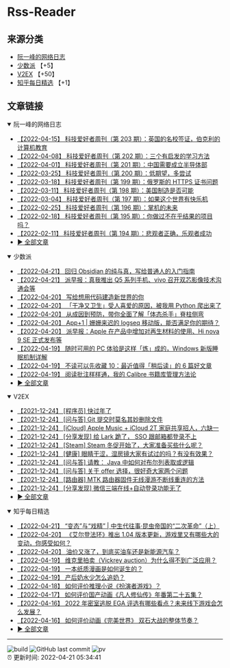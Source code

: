 # Rss-Reader

## 来源分类

* [阮一峰的网络日志](#阮一峰的网络日志)
* [少数派](#少数派) 【+5】
* [V2EX](#V2EX) 【+50】
* [知乎每日精选](#知乎每日精选) 【+1】

## 文章链接

<details open>
    <summary id="阮一峰的网络日志">
     阮一峰的网络日志
    </summary>


* [【2022-04-15】 科技爱好者周刊（第 203 期）：英国的名校签证，伯克利的计算机教育](http://www.ruanyifeng.com/blog/2022/04/weekly-issue-203.html)
* [【2022-04-08】 科技爱好者周刊（第 202 期）：三个有启发的学习方法](http://www.ruanyifeng.com/blog/2022/04/weekly-issue-202.html)
* [【2022-04-01】 科技爱好者周刊（第 201 期）：中国需要成立半导体部](http://www.ruanyifeng.com/blog/2022/04/weekly-issue-201.html)
* [【2022-03-25】 科技爱好者周刊（第 200 期）：低期望，多尝试](http://www.ruanyifeng.com/blog/2022/03/weekly-issue-200.html)
* [【2022-03-18】 科技爱好者周刊（第 199 期）：俄罗斯的 HTTPS 证书问题](http://www.ruanyifeng.com/blog/2022/03/weekly-issue-199.html)
* [【2022-03-11】 科技爱好者周刊（第 198 期）：美国制造是否可能](http://www.ruanyifeng.com/blog/2022/03/weekly-issue-198.html)
* [【2022-03-04】 科技爱好者周刊（第 197 期）：如果这个世界有快乐机](http://www.ruanyifeng.com/blog/2022/03/weekly-issue-197.html)
* [【2022-02-25】 科技爱好者周刊（第 196 期）：掌机的未来](http://www.ruanyifeng.com/blog/2022/02/weekly-issue-196.html)
* [【2022-02-18】 科技爱好者周刊（第 195 期）：你做过不在乎结果的项目吗？](http://www.ruanyifeng.com/blog/2022/02/weekly-issue-195.html)
* [【2022-02-11】 科技爱好者周刊（第 194 期）：悲观者正确，乐观者成功](http://www.ruanyifeng.com/blog/2022/02/weekly-issue-194.html)
* [:arrow_forward: 全部文章](data/阮一峰的网络日志.md)
</details>

<details open>
    <summary id="少数派">
     少数派
    </summary>


* [【2022-04-21】 回归 Obsidian 的纯与真，写给普通人的入门指南](https://sspai.com/post/72697)
* [【2022-04-21】 派早报：真我推出 Q5 系列手机、vivo 召开双芯影像技术沟通会等](https://sspai.com/post/72793)
* [【2022-04-20】 写给想用代码建造新世界的你](https://sspai.com/post/72729)
* [【2022-04-20】 「干净又卫生」受人喜爱的原因，被我用 Python 爬出来了](https://sspai.com/post/72756)
* [【2022-04-20】 从成因到预防，带你全面了解「体态杀手」脊柱侧弯](https://sspai.com/post/72780)
* [【2022-04-20】 App+1 | 姗姗来迟的 logseq 移动版，能否满足你的期待？](https://sspai.com/post/72774)
* [【2022-04-20】 派早报：Apple 在产品中增加对再生材料的使用、Hi nova 9 SE 正式发布等](https://sspai.com/post/72770)
* [【2022-04-19】 随时可用的 PC 体验是这样「炼」成的，Windows 新版睡眠机制详解](https://sspai.com/post/72757)
* [【2022-04-19】 不读可以先收藏 10：最近值得「稍后读」的 6 篇好文章](https://sspai.com/post/72753)
* [【2022-04-19】 阅读批注样样通，我的 Calibre 书籍库管理方法论](https://sspai.com/post/72748)
* [:arrow_forward: 全部文章](data/少数派.md)
</details>

<details open>
    <summary id="V2EX">
     V2EX
    </summary>


* [【2021-12-24】 [程序员] 快过年了](https://www.v2ex.com/t/824201)
* [【2021-12-24】 [问与答] Git 提交时莫名其妙删除文件](https://www.v2ex.com/t/824200)
* [【2021-12-24】 [iCloud] Apple Music + iCloud 2T 家庭共享招人，六缺一](https://www.v2ex.com/t/824199)
* [【2021-12-24】 [分享发现] 给 Lark 跪了， SSO 跟邮箱都登录不上](https://www.v2ex.com/t/824198)
* [【2021-12-24】 [Steam] Steam 冬促开始了，大家准备买些什么呢？](https://www.v2ex.com/t/824197)
* [【2021-12-24】 [健康] 眼睛干涩，湿房镜大家有试过的吗？有没有效果？](https://www.v2ex.com/t/824196)
* [【2021-12-24】 [问与答] 请教： Java 中如何对布尔列表取或逻辑](https://www.v2ex.com/t/824194)
* [【2021-12-24】 [问与答] 关于 offer 选择，很好奇大家两个问题](https://www.v2ex.com/t/824192)
* [【2021-12-24】 [路由器] MTK 路由器固件无线漫游不断线重连的方法](https://www.v2ex.com/t/824191)
* [【2021-12-24】 [分享发现] 微信三端在线+自动登录功能无了](https://www.v2ex.com/t/824190)
* [:arrow_forward: 全部文章](data/V2EX.md)
</details>

<details open>
    <summary id="知乎每日精选">
     知乎每日精选
    </summary>


* [【2022-04-21】 “变态”与“戏精” | 中生代往事·昆虫帝国的“二次革命”（上）](http://zhuanlan.zhihu.com/p/502210130?utm_campaign=rss&utm_medium=rss&utm_source=rss&utm_content=title)
* [【2022-04-20】 《艾尔登法环》推出 1.04 版本更新，游戏里又有哪些大的变动，你感受如何？](http://www.zhihu.com/question/528892738/answer/2448366081?utm_campaign=rss&utm_medium=rss&utm_source=rss&utm_content=title)
* [【2022-04-20】 油价又涨了，到底买油车还是新能源汽车？](http://www.zhihu.com/question/522472424/answer/2447275783?utm_campaign=rss&utm_medium=rss&utm_source=rss&utm_content=title)
* [【2022-04-19】 维克里拍卖（Vickrey auction）为什么得不到广泛应用？](http://www.zhihu.com/question/454149961/answer/2324921788?utm_campaign=rss&utm_medium=rss&utm_source=rss&utm_content=title)
* [【2022-04-19】 一本纸质漫画是如何诞生的？](http://www.zhihu.com/question/527960206/answer/2447496900?utm_campaign=rss&utm_medium=rss&utm_source=rss&utm_content=title)
* [【2022-04-19】 产后奶水少怎么追奶？](http://www.zhihu.com/question/480148789/answer/2445306907?utm_campaign=rss&utm_medium=rss&utm_source=rss&utm_content=title)
* [【2022-04-18】 如何评价推理小说《扮演者游戏》？](http://www.zhihu.com/question/527262575/answer/2443105754?utm_campaign=rss&utm_medium=rss&utm_source=rss&utm_content=title)
* [【2022-04-17】 如何评价国产动画《凡人修仙传》年番第二十五集？](http://www.zhihu.com/question/528262379/answer/2444096429?utm_campaign=rss&utm_medium=rss&utm_source=rss&utm_content=title)
* [【2022-04-16】 2022 年密室逃脱 EGA 评选有哪些看点？未来线下游戏会怎么发展？](http://www.zhihu.com/question/528126420/answer/2441675829?utm_campaign=rss&utm_medium=rss&utm_source=rss&utm_content=title)
* [【2022-04-16】 如何评价动画《完美世界》 双石大战的整体节奏？](http://www.zhihu.com/question/528129257/answer/2441288417?utm_campaign=rss&utm_medium=rss&utm_source=rss&utm_content=title)
* [:arrow_forward: 全部文章](data/知乎每日精选.md)
</details>


---

![build](https://github.com/LikaiLee/rss-reader/workflows/rss%20reader/badge.svg)
![GitHub last commit](https://img.shields.io/github/last-commit/likailee/rss-reader)
![pv](https://pageview.vercel.app/?github_user=likailee) <br>
:alarm_clock: 更新时间: 2022-04-21 05:34:41